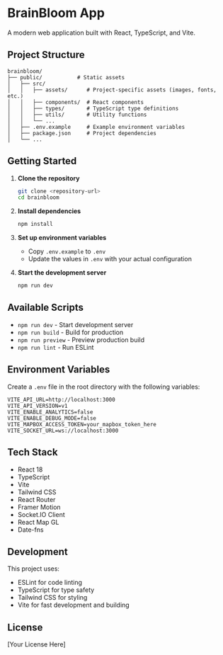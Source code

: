 # BrainBloom App

A modern web application built with React, TypeScript, and Vite.

## Project Structure

```
brainbloom/
├── public/           # Static assets
│   ├── src/
│   │   ├── assets/      # Project-specific assets (images, fonts, etc.)
│   │   ├── components/  # React components
│   │   ├── types/       # TypeScript type definitions
│   │   ├── utils/       # Utility functions
│   │   └── ...
│   ├── .env.example     # Example environment variables
│   ├── package.json     # Project dependencies
│   └── ...
```

## Getting Started

1. **Clone the repository**
   ```bash
   git clone <repository-url>
   cd brainbloom
   ```

2. **Install dependencies**
   ```bash
   npm install
   ```

3. **Set up environment variables**
   - Copy `.env.example` to `.env`
   - Update the values in `.env` with your actual configuration

4. **Start the development server**
   ```bash
   npm run dev
   ```

## Available Scripts

- `npm run dev` - Start development server
- `npm run build` - Build for production
- `npm run preview` - Preview production build
- `npm run lint` - Run ESLint

## Environment Variables

Create a `.env` file in the root directory with the following variables:

```env
VITE_API_URL=http://localhost:3000
VITE_API_VERSION=v1
VITE_ENABLE_ANALYTICS=false
VITE_ENABLE_DEBUG_MODE=false
VITE_MAPBOX_ACCESS_TOKEN=your_mapbox_token_here
VITE_SOCKET_URL=ws://localhost:3000
```

## Tech Stack

- React 18
- TypeScript
- Vite
- Tailwind CSS
- React Router
- Framer Motion
- Socket.IO Client
- React Map GL
- Date-fns

## Development

This project uses:
- ESLint for code linting
- TypeScript for type safety
- Tailwind CSS for styling
- Vite for fast development and building

## License

[Your License Here] 